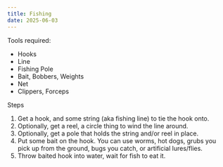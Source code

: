 ```yaml
---
title: Fishing
date: 2025-06-03
---
```

Tools required:
- Hooks
- Line
- Fishing Pole
- Bait, Bobbers, Weights
- Net
- Clippers, Forceps

Steps
1. Get a hook, and some string (aka fishing line) to tie the hook onto.
2. Optionally, get a reel, a circle thing to wind the line around.
3. Optionally, get a pole that holds the string and/or reel in place.
4. Put some bait on the hook. You can use worms, hot dogs, grubs you pick up from the ground, bugs you catch, or artificial lures/flies.
5. Throw baited hook into water, wait for fish to eat it.
